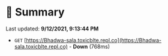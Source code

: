 # 📖 Summary
Last updated: **9/12/2021, 9:13:44 PM**

- `GET` [https://Bhadwa-sala.toxicblte.repl.co](https://Bhadwa-sala.toxicblte.repl.co) - **Down** (768ms)
